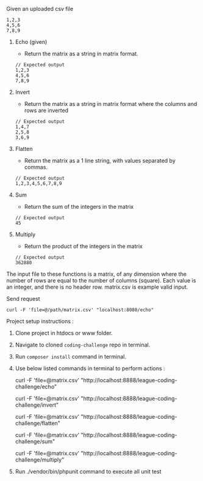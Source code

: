 Given an uploaded csv file
```
1,2,3
4,5,6
7,8,9
```

1. Echo (given)
    - Return the matrix as a string in matrix format.
    
    ```
    // Expected output
    1,2,3
    4,5,6
    7,8,9
    ``` 
2. Invert
    - Return the matrix as a string in matrix format where the columns and rows are inverted
    ```
    // Expected output
    1,4,7
    2,5,8
    3,6,9
    ``` 
3. Flatten
    - Return the matrix as a 1 line string, with values separated by commas.
    ```
    // Expected output
    1,2,3,4,5,6,7,8,9
    ``` 
4. Sum
    - Return the sum of the integers in the matrix
    ```
    // Expected output
    45
    ``` 
5. Multiply
    - Return the product of the integers in the matrix
    ```
    // Expected output
    362880
    ``` 

The input file to these functions is a matrix, of any dimension where the number of rows are equal to the number of columns (square). Each value is an integer, and there is no header row. matrix.csv is example valid input.  

Send request
```
curl -F 'file=@/path/matrix.csv' "localhost:8080/echo"
```



Project setup instructions :

1. Clone project in htdocs or www folder.

2. Navigate to cloned `coding-challenge` repo in terminal.

3. Run `composer install` command in terminal.

4. Use below listed commands in terminal to perform actions :

   curl -F 'file=@matrix.csv' "http://localhost:8888/league-coding-challenge/echo"
   
   curl -F 'file=@matrix.csv' "http://localhost:8888/league-coding-challenge/invert"

   curl -F 'file=@matrix.csv' "http://localhost:8888/league-coding-challenge/flatten"

   curl -F 'file=@matrix.csv' "http://localhost:8888/league-coding-challenge/sum"

   curl -F 'file=@matrix.csv' "http://localhost:8888/league-coding-challenge/multiply"
 
6. Run ./vendor/bin/phpunit command to execute all unit test
